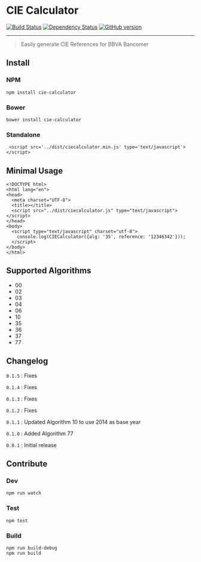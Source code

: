 # CIE Calculator

[![Build Status](https://travis-ci.org/slopezm-adquira/cie-calculator.svg)](https://travis-ci.org/slopezm-adquira/cie-calculator)
[![Dependency Status](https://gemnasium.com/slopezm-adquira/cie-calculator.svg)](https://gemnasium.com/slopezm-adquira/cie-calculator)
[![GitHub version](https://badge.fury.io/gh/slopezm-adquira%2Fcie-calculator.svg)](http://badge.fury.io/gh/slopezm-adquira%2Fcie-calculator)

---

> Easily generate CIE References for BBVA Bancomer

## Install

### NPM

```
npm install cie-calculator
```

### Bower

```
bower install cie-calculator
```

### Standalone

```
 <script src='../dist/ciecalculator.min.js' type='text/javascript'></script>
```

## Minimal Usage

```
<!DOCTYPE html>
<html lang="en">
<head>
  <meta charset="UTF-8">
  <title></title>
  <script src="../dist/ciecalculator.js" type="text/javascript"></script>
</head>
<body>
  <script type="text/javascript" charset="utf-8">
    console.log(CIECalculator({alg: '35', reference: '12346342'}));
  </script>
</body>
</html>

```

## Supported Algorithms

* 00
* 02
* 03
* 04
* 06
* 10
* 35
* 36
* 37
* 77


## Changelog

`0.1.5` : Fixes

`0.1.4` : Fixes

`0.1.3` : Fixes

`0.1.2` : Fixes

`0.1.1` : Updated Algorithm 10 to use 2014 as base year

`0.1.0` : Added Algorithm 77

`0.0.1` : Initial release

## Contribute


### Dev

```
npm run watch
```

### Test

```
npm test
```

### Build

```
npm run build-debug
npm run build
```
